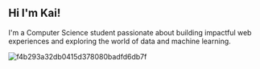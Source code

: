 ## Hi I'm Kai!

I'm a Computer Science student passionate about building impactful web experiences and exploring the world of data and machine learning. 


![f4b293a32db0415d378080badfd6db7f](https://github.com/user-attachments/assets/eb951abb-5283-4897-9078-4369075bc746)
